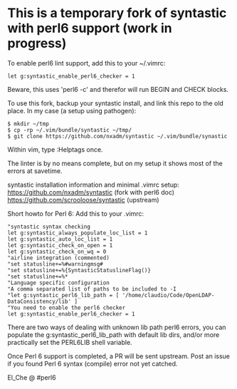 # This is a temporary fork of syntastic with perl6 support (work in progress)

To enable perl6 lint support, add this to your ~/.vimrc:
```
let g:syntastic_enable_perl6_checker = 1
```
Beware, this uses 'perl6 -c' and therefor will run BEGIN and CHECK blocks.

To use this fork, backup your syntastic install, and link this repo to the old
place. In my case (a setup using pathogen):

```
$ mkdir ~/tmp
$ cp -rp ~/.vim/bundle/syntastic ~/tmp/
$ git clone https://github.com/nxadm/syntastic ~/.vim/bundle/synastic
```

Within vim, type :Helptags once.

The linter is by no means complete, but on my setup it shows most of the errors
at savetime.

syntastic installation information and minimal .vimrc setup:
https://github.com/nxadm/syntastic (fork with perl6 doc)
https://github.com/scrooloose/syntastic (upstream)

Short howto for Perl 6:
Add this to your .vimrc:
```
"syntastic syntax checking
let g:syntastic_always_populate_loc_list = 1
let g:syntastic_auto_loc_list = 1
let g:syntastic_check_on_open = 1
let g:syntastic_check_on_wq = 0
"airline integration (commented)
"set statusline+=%#warningmsg#
"set statusline+=%{SyntasticStatuslineFlag()}
"set statusline+=%*
"Language specific configuration
"A comma separated list of paths to be included to -I
"let g:syntastic_perl6_lib_path = [ '/home/claudio/Code/OpenLDAP-DataConsistency/lib' ]
"You need to enable the perl6 checker
let g:syntastic_enable_perl6_checker = 1
```
There are two ways of dealing with unknown lib path perl6 errors, you can populate the g:syntastic_perl6_lib_path with default lib dirs, and/or more
practically set the PERL6LIB shell variable.

Once Perl 6 support is completed, a PR will be sent upstream. Post an issue
if you found Perl 6 syntax (compile) error not yet catched.

El_Che @ #perl6
